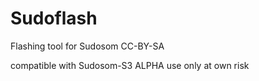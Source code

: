 # Sudoflash
Flashing tool for Sudosom
CC-BY-SA

compatible with Sudosom-S3 ALPHA
use only at own risk

